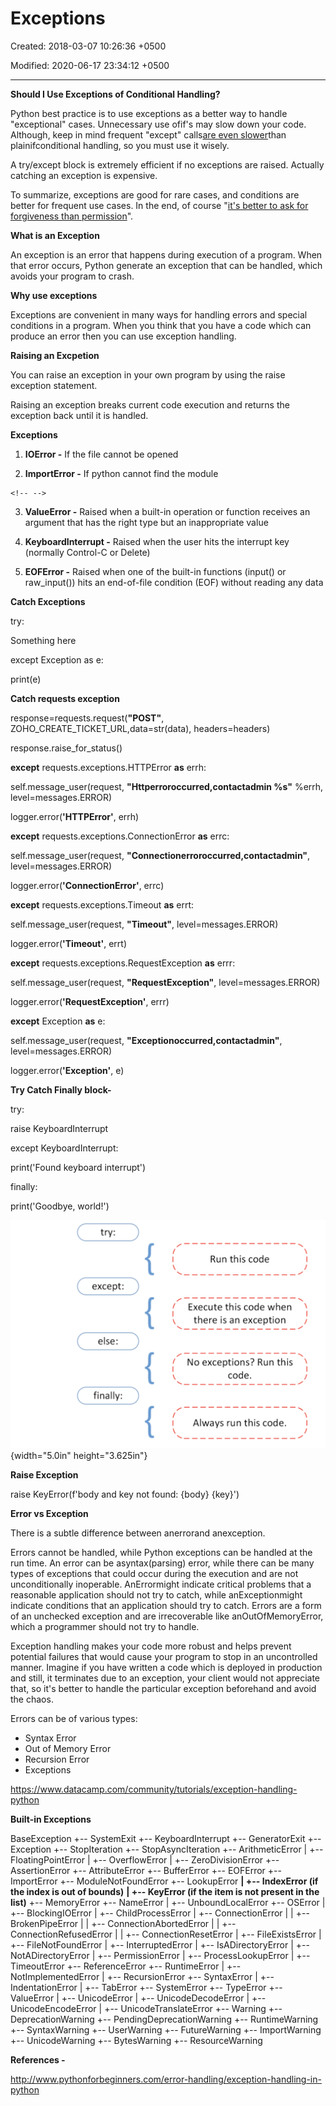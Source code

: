 # Exceptions

Created: 2018-03-07 10:26:36 +0500

Modified: 2020-06-17 23:34:12 +0500

---

**Should I Use Exceptions of Conditional Handling?**

Python best practice is to use exceptions as a better way to handle "exceptional" cases. Unnecessary use ofif's may slow down your code. Although, keep in mind frequent "except" calls[are even slower](http://stackoverflow.com/questions/2522005/cost-of-exception-handlers-in-python)than plainifconditional handling, so you must use it wisely.



A try/except block is extremely efficient if no exceptions are raised. Actually catching an exception is expensive.



To summarize, exceptions are good for rare cases, and conditions are better for frequent use cases. In the end, of course "[it's better to ask for forgiveness than permission](https://en.wikiquote.org/wiki/Grace_Hopper)".



**What is an Exception**

An exception is an error that happens during execution of a program. When that
error occurs, Python generate an exception that can be handled, which avoids your program to crash.



**Why use exceptions**

Exceptions are convenient in many ways for handling errors and special conditions
in a program. When you think that you have a code which can produce an error then
you can use exception handling.



**Raising an Excpetion**

You can raise an exception in your own program by using the raise exception
statement.

Raising an exception breaks current code execution and returns the exception
back until it is handled.



**Exceptions**

1.  **IOError -** If the file cannot be opened

2.  **ImportError -** If python cannot find the module

```{=html}
<!-- -->
```
3.  **ValueError -** Raised when a built-in operation or function receives an argument that has the right type but an inappropriate value

4.  **KeyboardInterrupt -** Raised when the user hits the interrupt key (normally Control-C or Delete)

5.  **EOFError -** Raised when one of the built-in functions (input() or raw_input()) hits an
    end-of-file condition (EOF) without reading any data



**Catch Exceptions**

try:

Something here

except Exception as e:

print(e)



**Catch requests exception**

response=requests.request(**"POST"**, ZOHO_CREATE_TICKET_URL,data=str(data), headers=headers)

response.raise_for_status()



**except** requests.exceptions.HTTPError **as** errh:

self.message_user(request, **"Httperroroccurred,contactadmin %s"** %errh, level=messages.ERROR)

logger.error(**'HTTPError'**, errh)

**except** requests.exceptions.ConnectionError **as** errc:

self.message_user(request, **"Connectionerroroccurred,contactadmin"**, level=messages.ERROR)

logger.error(**'ConnectionError'**, errc)

**except** requests.exceptions.Timeout **as** errt:

self.message_user(request, **"Timeout"**, level=messages.ERROR)

logger.error(**'Timeout'**, errt)

**except** requests.exceptions.RequestException **as** errr:

self.message_user(request, **"RequestException"**, level=messages.ERROR)

logger.error(**'RequestException'**, errr)

**except** Exception **as** e:

self.message_user(request, **"Exceptionoccurred,contactadmin"**, level=messages.ERROR)

logger.error(**'Exception'**, e)





**Try Catch Finally block-**

try:

raise KeyboardInterrupt

except KeyboardInterrupt:

print('Found keyboard interrupt')

finally:

print('Goodbye, world!')



![try: Run this code except: Execute this code when there is an exception else: No exceptions? Run this code. finally: Always run this code. ](media/Exceptions-image1.png){width="5.0in" height="3.625in"}



**Raise Exception**

raise KeyError(f'body and key not found: {body} {key}')



**Error vs Exception**

There is a subtle difference between anerrorand anexception.



Errors cannot be handled, while Python exceptions can be handled at the run time. An error can be asyntax(parsing) error, while there can be many types of exceptions that could occur during the execution and are not unconditionally inoperable. AnErrormight indicate critical problems that a reasonable application should not try to catch, while anExceptionmight indicate conditions that an application should try to catch. Errors are a form of an unchecked exception and are irrecoverable like anOutOfMemoryError, which a programmer should not try to handle.



Exception handling makes your code more robust and helps prevent potential failures that would cause your program to stop in an uncontrolled manner. Imagine if you have written a code which is deployed in production and still, it terminates due to an exception, your client would not appreciate that, so it's better to handle the particular exception beforehand and avoid the chaos.



Errors can be of various types:
-   Syntax Error
-   Out of Memory Error
-   Recursion Error
-   Exceptions



<https://www.datacamp.com/community/tutorials/exception-handling-python>



**Built-in Exceptions**

BaseException
+-- SystemExit
+-- KeyboardInterrupt
+-- GeneratorExit
+-- Exception
+-- StopIteration
+-- StopAsyncIteration
+-- ArithmeticError
| +-- FloatingPointError
| +-- OverflowError
| +-- ZeroDivisionError
+-- AssertionError
+-- AttributeError
+-- BufferError
+-- EOFError
+-- ImportError
+-- ModuleNotFoundError
+-- LookupError
**| +-- IndexError (if the index is out of bounds)**
**| +-- KeyError (if the item is not present in the list)**
+-- MemoryError
+-- NameError
| +-- UnboundLocalError
+-- OSError
| +-- BlockingIOError
| +-- ChildProcessError
| +-- ConnectionError
| | +-- BrokenPipeError
| | +-- ConnectionAbortedError
| | +-- ConnectionRefusedError
| | +-- ConnectionResetError
| +-- FileExistsError
| +-- FileNotFoundError
| +-- InterruptedError
| +-- IsADirectoryError
| +-- NotADirectoryError
| +-- PermissionError
| +-- ProcessLookupError
| +-- TimeoutError
+-- ReferenceError
+-- RuntimeError
| +-- NotImplementedError
| +-- RecursionError
+-- SyntaxError
| +-- IndentationError
| +-- TabError
+-- SystemError
+-- TypeError
+-- ValueError
| +-- UnicodeError
| +-- UnicodeDecodeError
| +-- UnicodeEncodeError
| +-- UnicodeTranslateError
+-- Warning
+-- DeprecationWarning
+-- PendingDeprecationWarning
+-- RuntimeWarning
+-- SyntaxWarning
+-- UserWarning
+-- FutureWarning
+-- ImportWarning
+-- UnicodeWarning
+-- BytesWarning
+-- ResourceWarning





**References -**

<http://www.pythonforbeginners.com/error-handling/exception-handling-in-python>

